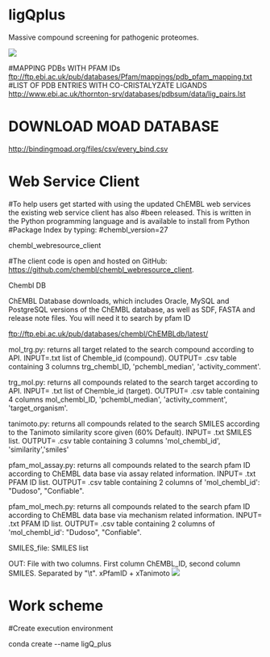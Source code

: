 # ligQplus
Massive compound screening for pathogenic proteomes.

<img src="https://docs.google.com/drawings/d/1PApRMKCJE-YwFVnGwfm4VbXhjwNuiiGMwmvLRIKXxkU/export/png">

#MAPPING PDBs WITH PFAM IDs
ftp://ftp.ebi.ac.uk/pub/databases/Pfam/mappings/pdb_pfam_mapping.txt
#LIST OF PDB ENTRIES WITH CO-CRISTALYZATE LIGANDS
http://www.ebi.ac.uk/thornton-srv/databases/pdbsum/data/lig_pairs.lst
# DOWNLOAD MOAD DATABASE
http://bindingmoad.org/files/csv/every_bind.csv


# Web Service Client

#To help users get started with using the updated ChEMBL web services the existing web service client has also #been released. This is written in the Python programming language and is available to install from Python #Package Index by typing:
#chembl_version=27

chembl_webresource_client

#The client code is open and hosted on GitHub: https://github.com/chembl/chembl_webresource_client.

Chembl DB 

ChEMBL Database downloads, which includes Oracle, MySQL and PostgreSQL versions of the ChEMBL database, as well as SDF, FASTA and release note files. You will need it to search by pfam ID

ftp://ftp.ebi.ac.uk/pub/databases/chembl/ChEMBLdb/latest/



mol_trg.py: returns all target related to the search compound according to API. INPUT=.txt list of Chemble_id (compound). OUTPUT= .csv table containing 3 columns trg_chembl_ID, 'pchembl_median', 'activity_comment'.

trg_mol.py: returns all compounds related to the search target according to API. INPUT= .txt list of Chemble_id (target). OUTPUT= .csv  table containing 4 columns mol_chembl_ID, 'pchembl_median', 'activity_comment', 'target_organism'.

tanimoto.py: returns all compounds related to the search SMILES according to the Tanimoto similarity score given (60% Default). INPUT= .txt SMILES list. OUTPUT= .csv  table containing 3 columns 'mol_chembl_id', 'similarity','smiles'

pfam_mol_assay.py: returns all compounds related to the search pfam ID according to ChEMBL data base via assay related information. INPUT= .txt PFAM ID list. OUTPUT= .csv  table containing 2 columns of 'mol_chembl_id': "Dudoso", "Confiable".

pfam_mol_mech.py: returns all compounds related to the search pfam ID according to ChEMBL data base via mechanism related information. INPUT= .txt PFAM ID list. OUTPUT= .csv  table containing 2 columns of 'mol_chembl_id': "Dudoso", "Confiable".

SMILES_file: SMILES list

OUT: File with two columns. First column ChEMBL_ID, second column SMILES. Separated by "\t". xPfamID + xTanimoto
<img src="https://docs.google.com/drawings/d/e/2PACX-1vSSwg9kpBGrZ5d2lJAgvReRPHrV0O1JAkZ2C8Mu9ui4F2FxBriT6iRT8mE1QZaTFPWPx9qbpNCMPNRf/pub?w=960&amp;h=720">

# Work scheme

#Create execution environment

conda create --name ligQ_plus
